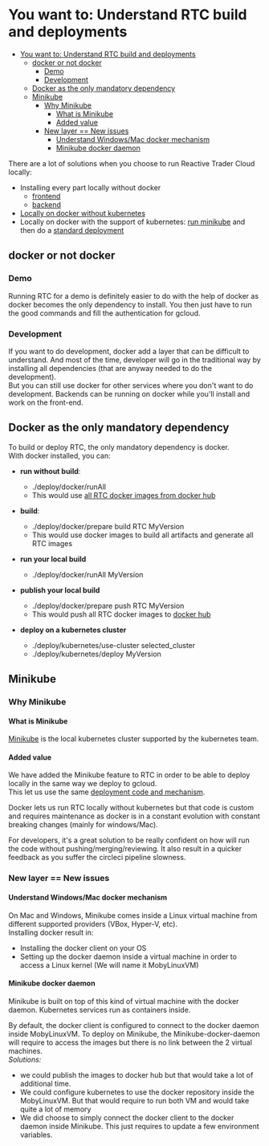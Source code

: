 # You want to: Understand RTC build and deployments

- [You want to: Understand RTC build and deployments](#you-want-to-understand-rtc-build-and-deployments)
    - [docker or not docker](#docker-or-not-docker)
        - [Demo](#demo)
        - [Development](#development)
    - [Docker as the only mandatory dependency](#docker-as-the-only-mandatory-dependency)
    - [Minikube](#minikube)
        - [Why Minikube](#why-minikube)
            - [What is Minikube](#what-is-minikube)
            - [Added value](#added-value)
        - [New layer == New issues](#new-layer-new-issues)
            - [Understand Windows/Mac docker mechanism](#understand-windowsmac-docker-mechanism)
            - [Minikube docker daemon](#minikube-docker-daemon)

There are a lot of solutions when you choose to run Reactive Trader Cloud locally:
- Installing every part locally without docker
  - [frontend](../client.md)
  - [backend](../server.md)
- [Locally on docker without kubernetes](./run-rtc-with-docker.md)
- Locally on docker with the support of kubernetes: [run minikube](./run-minikube.md) and then do a [standard deployment](./rtc-deployment.md)

## docker or not docker
### Demo
Running RTC for a demo is definitely easier to do with the help of docker as docker becomes the only dependency to install. You then just have to run the good commands and fill the authentication for gcloud.  

### Development
If you want to do development, docker add a layer that can be difficult to understand. And most of the time, developer will go in the traditional way by installing all dependencies (that are anyway needed to do the development).  
But you can still use docker for other services where you don't want to do development. Backends can be running on docker while you'll install and work on the front-end.

## Docker as the only mandatory dependency
To build or deploy RTC, the only mandatory dependency is docker.  
With docker installed, you can:
- **run without build**:
    - ./deploy/docker/runAll
    - This would use [all RTC docker images from docker hub][hub-docker]

- **build**:
    - ./deploy/docker/prepare build RTC MyVersion
    - This would use docker images to build all artifacts and generate all RTC images

- **run your local build**
    - ./deploy/docker/runAll MyVersion

- **publish your local build**
    - ./deploy/docker/prepare push RTC MyVersion
    - This would push all RTC docker images to [docker hub][hub-docker]

- **deploy on a kubernetes cluster**
    - ./deploy/kubernetes/use-cluster selected_cluster
    - ./deploy/kubernetes/deploy MyVersion

## Minikube
### Why Minikube
#### What is Minikube
[Minikube](https://github.com/kubernetes/Minikube) is the local kubernetes cluster supported by the kubernetes team.  

#### Added value
We have added the Minikube feature to RTC in order to be able to deploy locally in the same way we deploy to gcloud.  
This let us use the same [deployment code and mechanism](https://github.com/AdaptiveConsulting/ReactiveTraderCloud/blob/master/docs/deployment/rtc-deployment.md).  

Docker lets us run RTC locally without kubernetes but that code is custom and requires maintenance as docker is in a constant evolution with constant breaking changes (mainly for windows/Mac).

For developers, it's a great solution to be really confident on how will run the code without pushing/merging/reviewing. It also result in a quicker feedback as you suffer the circleci pipeline slowness.

### New layer == New issues
#### Understand Windows/Mac docker mechanism
On Mac and Windows, Minikube comes inside a Linux virtual machine from different supported providers (VBox, Hyper-V, etc).  
Installing docker result in:
- Installing the docker client on your OS
- Setting up the docker daemon inside a virtual machine in order to access a Linux kernel (We will name it MobyLinuxVM)

#### Minikube docker daemon
Minikube is built on top of this kind of virtual machine with the docker daemon. Kubernetes services run as containers inside.

By default, the docker client is configured to connect to the docker daemon inside MobyLinuxVM. To deploy on Minikube, the Minikube-docker-daemon will require to access the images but there is no link between the 2 virtual machines.  
*Solutions:*
- we could publish the images to docker hub but that would take a lot of additional time.
- We could configure kubernetes to use the docker repository inside the MobyLinuxVM. But that would require to run both VM and would take quite a lot of memory
- We did choose to simply connect the docker client to the docker daemon inside Minikube. This just requires to update a few environment variables.

[hub-docker]: https://store.docker.com/profiles/reactivetrader/
